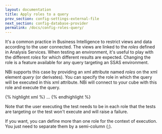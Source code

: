 ```yaml
---
layout: documentation
title: Apply roles to a query
prev_section: config-settings-external-file
next_section: config-database-provider
permalink: /docs/config-roles-query/
---
```

It's a common practice in Business Intelligence to restrict views and data according to the user connected. The views are linked to the *roles* defined in Analysis Services. When testing an environment, it's useful to play with the different *roles* for which different results are expected. Changing the role is a feature available for any query targeting an SSAS environment.

NBi supports this case by providing an xml attribute named *roles* on the xml element *query* (or derivates). You can specify the role in which the query will be executed in this xml attribute. NBi will connect to your cube with this role and execute the query.

{% highlight xml %}
<query ref="OlapQA" roles="minimal">
     ...
<query>
{% endhighlight %}

Note that the user executing the test needs to be in each role that the tests are targeting or the test won't execute and will raise a failure.

If you want, you can define more than one role for the context of execution. You just need to separate them by a semi-column (;).
